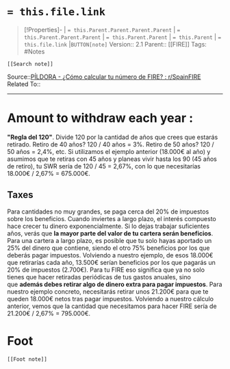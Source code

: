 # `= this.file.link`
>[!Properties]- | `= this.Parent.Parent.Parent.Parent` |  `= this.Parent.Parent.Parent` | `= this.Parent.Parent` | `= this.Parent` | `= this.file.link` |`BUTTON[note]` 
>Version:: 2.1
>Parent:: [[FIRE]]
>Tags: #Notes
```meta-bind-embed
[[Search note]]
```
Source::[PÍLDORA - ¿Cómo calcular tu número de FIRE? : r/SpainFIRE](https://www.reddit.com/r/SpainFIRE/comments/1ig10aw/p%C3%ADldora_c%C3%B3mo_calcular_tu_n%C3%BAmero_de_fire/)
Related To::
***
# Amount to withdraw each year :

**"Regla del 120"**. Divide 120 por la cantidad de años que crees que estarás retirado. Retiro de 40 años? 120 / 40 años = 3%. Retiro de 50 años? 120 / 50 años = 2,4%, etc. Si utilizamos el ejemplo anterior (18.000€ al año) y asumimos que te retiras con 45 años y planeas vivir hasta los 90 (45 años de retiro), tu SWR sería de 120 / 45 = 2,67%, con lo que necesitarías 18.000€ / 2,67% = 675.000€.

## Taxes 
Para cantidades no muy grandes, se paga cerca del 20% de impuestos sobre los beneficios. Cuando inviertes a largo plazo, el interés compuesto hace crecer tu dinero exponencialmente. Si lo dejas trabajar suficientes años, verás que **la mayor parte del valor de tu cartera serán beneficios**. Para una cartera a largo plazo, es posible que tu solo hayas aportado un 25% del dinero que contiene, siendo el otro 75% beneficios por los que deberás pagar impuestos. Volviendo a nuestro ejemplo, de esos 18.000€ que retirarías cada año, 13.500€ serían beneficios por los que pagarás un 20% de impuestos (2.700€). Para tu FIRE eso significa que ya no solo tienes que hacer retiradas periódicas de tus gastos anuales, sino que **además debes retirar algo de dinero extra para pagar impuestos**. Para nuestro ejemplo concreto, necesitarás retirar unos 21.200€ para que te queden 18.000€ netos tras pagar impuestos. Volviendo a nuestro cálculo anterior, vemos que la cantidad que necesitamos para hacer FIRE sería de 21.200€ / 2,67% = 795.000€.




# Foot
```meta-bind-embed
[[Foot note]]
``` 